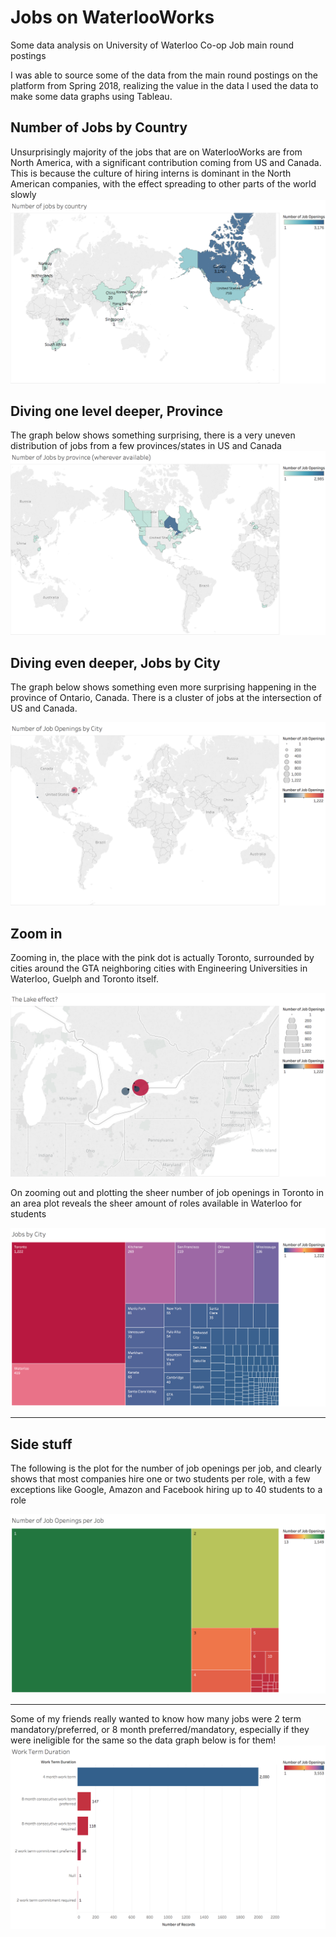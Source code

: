 # Jobs on WaterlooWorks
Some data analysis on University of Waterloo Co-op Job main round postings

I was able to source some of the data from the main round postings on the platform from Spring 2018, realizing the value in the data I used the data to make some data graphs using Tableau.


## Number of Jobs by Country
Unsurprisingly majority of the jobs that are on WaterlooWorks are from North America, with a significant contribution coming from US and Canada. This is because the culture of hiring interns is dominant in the North American companies, with the effect spreading to other parts of the world slowly
![Number of Jobs by Country](https://raw.githubusercontent.com/arora-aditya/kaggle/master/WaterlooWorks/Spring_2018_Main_Round/Number_of_Jobs_by_country.png)

## Diving one level deeper, Province
The graph below shows something surprising, there is a very uneven distribution of jobs from a few provinces/states in US and Canada
![Number of Jobs by Province](https://raw.githubusercontent.com/arora-aditya/kaggle/master/WaterlooWorks/Spring_2018_Main_Round/Number_of_jobs_by_province.png)

## Diving even deeper, Jobs by City
The graph below shows something even more surprising happening in the province of Ontario, Canada. There is a cluster of jobs at the intersection of US and Canada.

![Number of Job Openings by City](https://raw.githubusercontent.com/arora-aditya/kaggle/master/WaterlooWorks/Spring_2018_Main_Round/Number_of_Job_Openings_by_City.png)

## Zoom in
Zooming in, the place with the pink dot is actually Toronto, surrounded by cities around the GTA neighboring cities with Engineering Universities in Waterloo, Guelph and Toronto itself.

![Zoom into map near GTA](https://raw.githubusercontent.com/arora-aditya/kaggle/master/WaterlooWorks/Spring_2018_Main_Round/Zoom_in.png)

On zooming out and plotting the sheer number of job openings in Toronto in an area plot reveals the sheer amount of roles available in Waterloo for students

![Number of Jobs by City](https://raw.githubusercontent.com/arora-aditya/kaggle/master/WaterlooWorks/Spring_2018_Main_Round/Jobs_by_City.png)


***
## Side stuff

The following is the plot for the number of job openings per job, and clearly shows that most companies hire one or two students per role, with a few exceptions like Google, Amazon and Facebook hiring up to 40 students to a role

![Number of Job openings per job](https://raw.githubusercontent.com/arora-aditya/kaggle/master/WaterlooWorks/Spring_2018_Main_Round/Number_of_openings_per_job.png)

***

Some of my friends really wanted to know how many jobs were 2 term mandatory/preferred, or 8 month preferred/mandatory, especially if they were ineligible for the same so the data graph below is for them!
![Work Term Duration](https://raw.githubusercontent.com/arora-aditya/kaggle/master/WaterlooWorks/Spring_2018_Main_Round/Work_Term_Duration.png)
